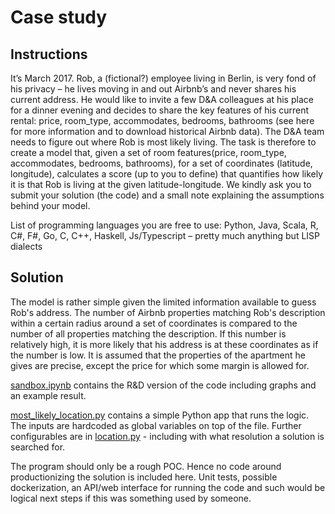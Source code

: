 # Case study
## Instructions
It’s March 2017. Rob, a (fictional?) employee living in Berlin, is very fond of his privacy – he lives moving in and out Airbnb’s and never shares his current address. He would like to invite a few D&A colleagues at his place for a dinner evening and decides to share the key features of his current rental: price, room_type, accommodates, bedrooms, bathrooms (see here for more information and to download historical Airbnb data).
The D&A team needs to figure out where Rob is most likely living. The task is therefore to create a model that, given a set of room features(price, room_type, accommodates, bedrooms, bathrooms), for a set of coordinates (latitude, longitude), calculates a score (up to you to define) that quantifies how likely it is that Rob is living at the given latitude-longitude.
We kindly ask you to submit your solution (the code) and a small note explaining the assumptions behind your model.

List of programming languages you are free to use: Python, Java, Scala, R, C#, F#, Go, C, C++, Haskell, Js/Typescript – pretty much anything but LISP dialects

## Solution
The model is rather simple given the limited information available to guess Rob's address. The number of Airbnb properties matching Rob's description within a certain radius around a set of coordinates is compared to the number of all properties matching the description. If this number is relatively high, it is more likely that his address is at these coordinates as if the number is low. It is assumed that the properties of the apartment he gives are precise, except the price for which some margin is allowed for.

[sandbox.ipynb](./sandbox.ipynb) contains the R&D version of the code including graphs and an example result.

[most_likely_location.py](./most_likely_location.py) contains a simple Python app that runs the logic. The inputs are hardcoded as global variables on top of the file. Further configurables are in [location.py](./location.py) - including with what resolution a solution is searched for.

The program should only be a rough POC. Hence no code around productionizing the solution is included here. Unit tests, possible dockerization, an API/web interface for running the code and such would be logical next steps if this was something used by someone.
